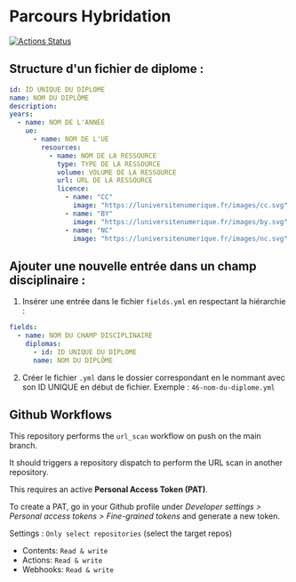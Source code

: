 # Parcours Hybridation

[![Actions Status](https://github.com/LUniversiteNumerique/parcours-hybridation/workflows/Yamllint/badge.svg)](https://github.com/LUniversiteNumerique/parcours-hybridation/actions)

## Structure d'un fichier de diplome :

```yaml
id: ID UNIQUE DU DIPLOME
name: NOM DU DIPLÔME
description:
years:
  - name: NOM DE L'ANNÉE
    ue:
      - name: NOM DE L'UE
        resources:
          - name: NOM DE LA RESSOURCE
            type: TYPE DE LA RESSOURCE
            volume: VOLUME DE LA RESSOURCE
            url: URL DE LA RESSOURCE
            licence:
              - name: "CC"
                image: "https://luniversitenumerique.fr/images/cc.svg"
              - name: "BY"
                image: "https://luniversitenumerique.fr/images/by.svg"
              - name: "NC"
                image: "https://luniversitenumerique.fr/images/nc.svg" LICENCE DE LA RESSOURCE (ou vide)
```

## Ajouter une nouvelle entrée dans un champ disciplinaire :

1. Insérer une entrée dans le fichier `fields.yml` en respectant la hiérarchie :

```yaml
fields:
  - name: NOM DU CHAMP DISCIPLINAIRE
    diplomas:
      - id: ID UNIQUE DU DIPLOME
      name: NOM DU DIPLÔME
```

2. Créer le fichier `.yml` dans le dossier correspondant en le nommant avec son ID UNIQUE en début de fichier.
   Exemple : `46-nom-du-diplome.yml`

## Github Workflows

This repository performs the `url_scan` workflow on push on the main branch.

It should triggers a repository dispatch to perform the URL scan in another repository.

This requires an active **Personal Access Token (PAT)**.

To create a PAT, go in your Github profile under _Developer settings > Personal access tokens > Fine-grained tokens_ and generate a new token.

Settings : `Only select repositories` (select the target repos)

- Contents: `Read & write`
- Actions: `Read & write`
- Webhooks: `Read & write`
